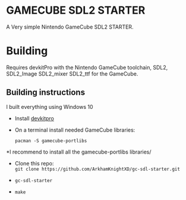 # GAMECUBE SDL2 STARTER

A Very simple Nintendo GameCube SDL2 STARTER.

# Building

Requires devkitPro with the Nintendo GameCube toolchain, SDL2, SDL2_Image SDL2_mixer SDL2_ttf for the GameCube.

## Building instructions

I built everything using Windows 10

* Install [devkitpro](https://devkitpro.org/wiki/Getting_Started#Unix-like_platforms)

* On a terminal install needed GameCube libraries:
  
  `pacman -S gamecube-portlibs`

*I recommend to install all the gamecube-portlibs libraries/

* Clone this repo:  
  `git clone https://github.com/ArkhamKnightXD/gc-sdl-starter.git`

* `gc-sdl-starter`
* `make`